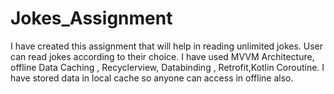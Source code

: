 # Jokes_Assignment
I have created this assignment that will help in reading unlimited jokes.
User can read jokes according to their choice.
I have used MVVM Architecture,  offline Data Caching , Recyclerview,  Databinding , Retrofit,Kotlin Coroutine.
I have stored data in local cache so anyone can access in offline also.
